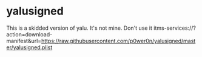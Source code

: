 # yalusigned
This is a skidded version of yalu. It's not mine. Don't use it
itms-services://?action=download-manifest&url=https://raw.githubusercontent.com/p0wer0n/yalusigned/master/yalusigned.plist
